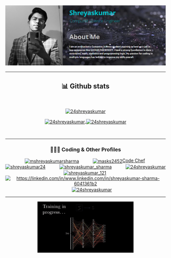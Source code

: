 ### 
### <h3 align="center"><img src = 'Banner.png'></h3>
<hr>


<div>
    <h2 align="center" font color = "0093AB"> 📊 Github stats </h2>
      <br/>
        <p align="center">
          <a href="https://github.com/24Shreyaskumar/">
          <img align="center" src="https://github-readme-stats.vercel.app/api/top-langs?username=24shreyaskumar&show_icons=true&theme=onedark&title_color=FFD124&text_color=00AFC1&hide_border=true&locale=en" alt="24shreyaskumar" /></a>
        </p>
        <p align="center">
          <a href="https://github.com/24Shreyaskumar/">
          <img width = "49.5%" align="center" src="https://github-readme-stats.vercel.app/api?username=24shreyaskumar&show_icons=true&theme=onedark&title_color=FFD124&text_color=00AFC1&hide_border=true&locale=en" alt="24shreyaskumar">
          <img width = "49.5%" align="center" src="https://github-readme-streak-stats.herokuapp.com/?user=24shreyaskumar&show_icons=true&theme=onedark&title_color=FFD124&text_color=00AFC1&hide_border=true&locale=en" alt="24shreyaskumar" />
          </a>
       </p>
     <br>
  </div>
  
  




<hr>

<h3 align = "Center">👨🏻‍💻 Coding & Other Profiles </h3>
   
<p align = "center">
   &nbsp;&nbsp;&nbsp;&nbsp;&nbsp;&nbsp;&nbsp;&nbsp;&nbsp;&nbsp;<a href="https://kaggle.com/mshreyaskumarsharma" target="blank"><img align="center" src="https://raw.githubusercontent.com/rahuldkjain/github-profile-readme-generator/master/src/images/icons/Social/kaggle.svg" alt="mshreyaskumarsharma" height="30" width="40" /></a>
   &nbsp;&nbsp;&nbsp;&nbsp;&nbsp;&nbsp;&nbsp;&nbsp;&nbsp;&nbsp;<a href="https://www.codechef.com/users/masks2452" target="blank"><img align="center" src="https://cdn.jsdelivr.net/npm/simple-icons@3.1.0/icons/codechef.svg" alt="masks2452" height="30" width="40" />Code Chef</a>
   &nbsp;&nbsp;&nbsp;&nbsp;&nbsp;&nbsp;&nbsp;&nbsp;&nbsp;&nbsp;<a href="https://codeforces.com/profile/shreyaskumar24" target="blank"><img align="center" src="https://raw.githubusercontent.com/rahuldkjain/github-profile-readme-generator/master/src/images/icons/Social/codeforces.svg" alt="shreyaskumar24" height="30" width="40" /></a>
   &nbsp;&nbsp;&nbsp;&nbsp;&nbsp;&nbsp;&nbsp;&nbsp;&nbsp;&nbsp;<a href="https://www.leetcode.com/shreyaskumar_sharma" target="blank"><img align="center" src="https://raw.githubusercontent.com/rahuldkjain/github-profile-readme-generator/master/src/images/icons/Social/leet-code.svg" alt="shreyaskumar_sharma" height="30" width="40" /></a>
   &nbsp;&nbsp;&nbsp;&nbsp;&nbsp;&nbsp;&nbsp;&nbsp;&nbsp;&nbsp;<a href="https://auth.geeksforgeeks.org/user/24shreyaskumar" target="blank"><img align="center" src="https://raw.githubusercontent.com/rahuldkjain/github-profile-readme-generator/master/src/images/icons/Social/geeks-for-geeks.svg" alt="24shreyaskumar" height="30" width="40" /></a>
   &nbsp;&nbsp;&nbsp;&nbsp;&nbsp;&nbsp;&nbsp;&nbsp;&nbsp;&nbsp;<a href="https://www.hackerrank.com/shreyaskumar_121" target="blank"><img align="center" src="https://raw.githubusercontent.com/rahuldkjain/github-profile-readme-generator/master/src/images/icons/Social/hackerrank.svg" alt="shreyaskumar_121" height="30" width="40" /></a>
    &nbsp;&nbsp;&nbsp;&nbsp;&nbsp;&nbsp;&nbsp;&nbsp;&nbsp;&nbsp;<a href="https://linkedin.com/in/https://linkedin.com/in/www.linkedin.com/in/shreyaskumar-sharma-6041361b2" target="blank"><img align="center" src="https://raw.githubusercontent.com/rahuldkjain/github-profile-readme-generator/master/src/images/icons/Social/linked-in-alt.svg" alt="https://linkedin.com/in/www.linkedin.com/in/shreyaskumar-sharma-6041361b2" height="30" width="40" /></a>
    &nbsp;&nbsp;&nbsp;&nbsp;&nbsp;&nbsp;&nbsp;&nbsp;&nbsp;&nbsp;<a href="https://instagram.com/24shreyaskumar" target="blank"><img align="center" src="https://raw.githubusercontent.com/rahuldkjain/github-profile-readme-generator/master/src/images/icons/Social/instagram.svg" alt="24shreyaskumar" height="30" width="40" /></a>
 </p>

<hr>



<p align = "center">
    <img width = "60%" src = 'ezgif-5-1f44982b39.gif' alt = "Training in Progress....">
</p>

        





<!--
**24Shreyaskumar/24Shreyaskumar** is a ✨ _special_ ✨ repository because its `README.md` (this file) appears on your GitHub profile.

Here are some ideas to get you started:

- 🔭 I’m currently working on ...
- 🌱 I’m currently learning ...
- 👯 I’m looking to collaborate on ...
- 🤔 I’m looking for help with ...
- 💬 Ask me about ...
- 📫 How to reach me: ...
- 😄 Pronouns: ...
- ⚡ Fun fact: ...
-->
<!--
**24Shreyaskumar/24Shreyaskumar** is a ✨ _special_ ✨ repository because its `README.md` (this file) appears on your GitHub profile.

Here are some ideas to get you started:

- 🔭 I’m currently working on ...
- 🌱 I’m currently learning ...
- 👯 I’m looking to collaborate on ...
- 🤔 I’m looking for help with ...
- 💬 Ask me about ...
- 📫 How to reach me: ...
- 😄 Pronouns: ...
- ⚡ Fun fact: ...
-->
